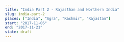 ```yaml
---
title: "India Part 2 - Rajasthan and Northern India"
slug: india-part-2
places: ["India", "Agra", "Kashmir", "Rajastan"]
start: "2017-11-06"
end: "2017-11-21"
state: draft
---
```


